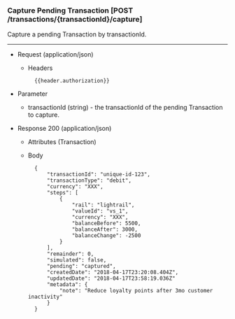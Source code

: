 ### Capture Pending Transaction [POST /transactions/{transactionId}/capture]

Capture a pending Transaction by transactionId.

---

+ Request (application/json)
    + Headers
    
            {{header.authorization}}

+ Parameter
    + transactionId (string) - the transactionId of the pending Transaction to capture.

+ Response 200 (application/json)
    + Attributes (Transaction)

    + Body

            {
                "transactionId": "unique-id-123",
                "transactionType": "debit",
                "currency": "XXX",
                "steps": [
                    {
                        "rail": "lightrail",
                        "valueId": "vs_1",
                        "currency": "XXX",
                        "balanceBefore": 5500,
                        "balanceAfter": 3000,
                        "balanceChange": -2500
                    }
                ],
                "remainder": 0,
                "simulated": false,
                "pending": "captured",
                "createdDate": "2018-04-17T23:20:08.404Z",
                "updatedDate": "2018-04-17T23:58:19.036Z"
                "metadata": {
                    "note": "Reduce loyalty points after 3mo customer inactivity"
                }
            }

